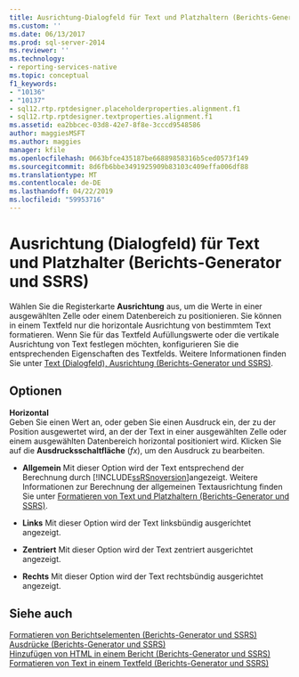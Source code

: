 ```yaml
---
title: Ausrichtung-Dialogfeld für Text und Platzhaltern (Berichts-Generator und SSRS) | Microsoft-Dokumentation
ms.custom: ''
ms.date: 06/13/2017
ms.prod: sql-server-2014
ms.reviewer: ''
ms.technology:
- reporting-services-native
ms.topic: conceptual
f1_keywords:
- "10136"
- "10137"
- sql12.rtp.rptdesigner.placeholderproperties.alignment.f1
- sql12.rtp.rptdesigner.textproperties.alignment.f1
ms.assetid: ea2bbcec-03d8-42e7-8f8e-3cccd9548586
author: maggiesMSFT
ms.author: maggies
manager: kfile
ms.openlocfilehash: 0663bfce435187be66889858316b5ced0573f149
ms.sourcegitcommit: 8d6fb6bbe3491925909b83103c409effa006df88
ms.translationtype: MT
ms.contentlocale: de-DE
ms.lasthandoff: 04/22/2019
ms.locfileid: "59953716"
---
```

# <a name="alignment-dialog-box-for-text-and-placeholders-report-builder-and-ssrs"></a>Ausrichtung (Dialogfeld) für Text und Platzhalter (Berichts-Generator und SSRS)
  Wählen Sie die Registerkarte **Ausrichtung** aus, um die Werte in einer ausgewählten Zelle oder einem Datenbereich zu positionieren. Sie können in einem Textfeld nur die horizontale Ausrichtung von bestimmtem Text formatieren. Wenn Sie für das Textfeld Aufüllungswerte oder die vertikale Ausrichtung von Text festlegen möchten, konfigurieren Sie die entsprechenden Eigenschaften des Textfelds. Weitere Informationen finden Sie unter [Text (Dialogfeld), Ausrichtung &#40;Berichts-Generator und SSRS&#41;](../../2014/reporting-services/text-box-properties-dialog-box-alignment-report-builder-and-ssrs.md).  
  
## <a name="options"></a>Optionen  
 **Horizontal**  
 Geben Sie einen Wert an, oder geben Sie einen Ausdruck ein, der zu der Position ausgewertet wird, an der der Text in einer ausgewählten Zelle oder einem ausgewählten Datenbereich horizontal positioniert wird. Klicken Sie auf die **Ausdrucksschaltfläche** (*fx*), um den Ausdruck zu bearbeiten.  
  
-   **Allgemein** Mit dieser Option wird der Text entsprechend der Berechnung durch [!INCLUDE[ssRSnoversion](../includes/ssrsnoversion-md.md)]angezeigt. Weitere Informationen zur Berechnung der allgemeinen Textausrichtung finden Sie unter [Formatieren von Text und Platzhaltern &#40;Berichts-Generator und SSRS&#41;](report-design/formatting-text-and-placeholders-report-builder-and-ssrs.md).  
  
-   **Links** Mit dieser Option wird der Text linksbündig ausgerichtet angezeigt.  
  
-   **Zentriert** Mit dieser Option wird der Text zentriert ausgerichtet angezeigt.  
  
-   **Rechts** Mit dieser Option wird der Text rechtsbündig ausgerichtet angezeigt.  
  
## <a name="see-also"></a>Siehe auch  
 [Formatieren von Berichtselementen (Berichts-Generator und SSRS)](report-design/formatting-report-items-report-builder-and-ssrs.md)   
 [Ausdrücke &#40;Berichts-Generator und SSRS&#41;](report-design/expressions-report-builder-and-ssrs.md)   
 [Hinzufügen von HTML in einem Bericht (Berichts-Generator und SSRS)](report-design/add-html-into-a-report-report-builder-and-ssrs.md)   
 [Formatieren von Text in einem Textfeld &#40;Berichts-Generator und SSRS&#41;](report-design/format-text-in-a-text-box-report-builder-and-ssrs.md)  
  
  
